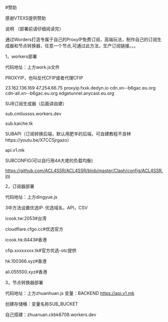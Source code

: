 #赞助

感谢VTEXS提供赞助

说明 （部署前请仔细阅读完）

通过Worders打造专属于自己的ProxyIP免费订阅，高端玩法，制作自己的订阅生成器和节点转换器，任意一个节点,可通过此方法，生产订阅链接。。。

1，workers部署

代码地址：上方work.js文件 

PROXYIP，也叫反代CFIP或者代理CFIP

23.162.136.169 47.254.66.75
proxyip.fxxk.dedyn.io    cdn.xn--b6gac.eu.org  
cdn-all.xn--b6gac.eu.org   edgetunnel.anycast.eu.org

SUB订阅生成器（后面讲自建）

sub.cmliussss.workers.dev

sub.kaiche.tk

SUBAPI（订阅转换后端，默认用肥羊的后端，可自建教程不良林https://youtu.be/X7CC5jrgazo）

api.v1.mk

SUBCONFIG(可以自行用4A大佬的负载均衡)

https://github.com/ACL4SSR/ACL4SSR/blob/master/Clash/config/ACL4SSR.ini

2，订阅器部署

代码地址：上方dingyue.js

3中方法设置优选IP: 优选域名，API，CSV

icook.tw:2053#台湾

cloudflare.cfgo.cc#优选官方

icook.hk:8443#香港

cfip.xxxxxxxx.tk#官方优选-otc提供

hk.100366.xyz#香港

ali.055500.xyz#香港

3，节点转换器部署

代码地址：上方zhuanhuan.js
变量：BACKEND  https://api.v1.mk

创建存储桶：变量名称SUB_BUCKET 

自己搭建：zhuanuan.ckbk8708.workers.dev
